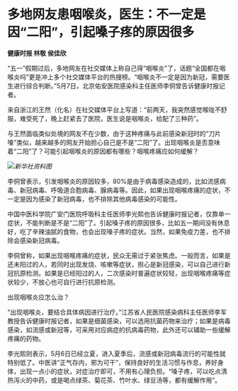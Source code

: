 # 多地网友患咽喉炎，医生：不一定是因“二阳”，引起嗓子疼的原因很多

**健康时报 林敬 侯佳欣**

“五一”假期过后，多地网友在社交媒体上称自己得“咽喉炎”了，话题“全国都在咽喉炎吗”更是冲上多个社交媒体平台的热搜榜。“咽喉炎不一定是因为新冠，需要医生进行综合判断。”5月7日，北京佑安医院感染科主任医师李侗曾告诉健康时报记者。

来自浙江的王然（化名）在社交媒体平台上写道：“前两天，我突然感觉喉咙不舒服，难受死了，晚上赶紧去了医院，医生说是咽喉炎，给配了三种药”。

与王然面临类似处境的网友不在少数，由于这种疼痛与此前感染新冠时的“刀片嗓”类似，越来越多的网友开始担心自己是不是“二阳”了。出现咽喉炎是否意味着“二阳”了？可能引起咽喉炎的原因都有哪些？咽喉疼痛应如何缓解？

![](https://inews.gtimg.com/om_bt/OLHq1K-JUkUeYTFQlPrcGhkiDz251Kb039tDrvzb4tyxgAA/1000)_新华社资料图_

李侗曾表示，引发咽喉炎的原因较多，80%是由于病毒感染造成的，比如流感病毒、新冠病毒、呼吸道合胞病毒、腺病毒等。因此，如果出现咽喉疼痛的症状，不一定是因为感染了新冠病毒，也不排除其他病毒感染的可能性。

中国中医科学院广安门医院呼吸科主任医师李光熙也告诉健康时报记者，仅靠单一症状，不能判断是不是“二阳”了。引起嗓子疼的原因很多，比如五一期间没有休息好，吃了辛辣油腻的食物，也会出现嗓子疼的症状。当然，如果免疫力差，也不排除会感染新冠病毒。

李侗曾称，如果出现咽喉疼痛的症状，民众无需过于紧张焦虑。一般而言，如果是还未阳过的人，若同时出现发烧、咳嗽等症状，担心是新冠感染，可以自己进行新冠抗原检测。如果是已经阳过的人，二次感染时普遍症状较轻，出现咽喉疼痛等症状较少，不放心也可自行进行抗原检测。

出现咽喉炎应怎么治？

“出现咽喉炎，要结合具体病因进行治疗。”江苏省人民医院感染病科主任医师李军教授告诉健康时报记者，如果是细菌感染，可以选用抗菌药物来治疗；如果是病毒感染，如流感或新冠等，可采用对应病症的抗病毒药物，此外还可以辅助一些缓解疼痛的药物。

李光熙则表示，5月6日已经立夏，进入夏季后，流感或新冠病毒流行的可能性就特别低了。中医讲“正气存内，邪为可干”，保持良好的生活习惯与作息，养好身体，出现一点小的症状，对症治疗即可，不用有心理负担。“嗓子疼，可以吃点清热泻火的中药，或是喝点绿茶、菊花茶、竹叶水、绿豆汤等，都有缓解作用”。

